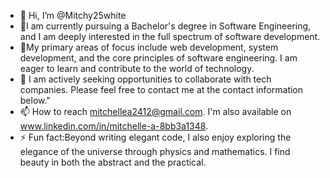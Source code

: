 - 👋 Hi, I’m @Mitchy25white
- 👀I am currently pursuing a Bachelor's degree in Software Engineering, and I am deeply interested in the full spectrum of software development.
- 🌱My primary areas of focus include web development, system development, and the core principles of software engineering. I am eager to learn and contribute to the world of technology.
- 💞️ I am actively seeking opportunities to collaborate with tech companies. Please feel free to contact me at the contact information below."
- 📫 How to reach mitchellea2412@gmail.com.  I'm also available on www.linkedin.com/in/mitchelle-a-8bb3a1348.
- ⚡ Fun fact:Beyond writing elegant code, I also enjoy exploring the elegance of the universe through physics and mathematics.  I find beauty in both the abstract and the practical.
  

<!---
Mitchy25white/Mitchy25white is a ✨ special ✨ repository because its `README.md` (this file) appears on your GitHub profile.
You can click the Preview link to take a look at your changes.
--->
